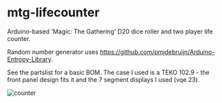 # mtg-lifecounter
Arduino-based 'Magic: The Gathering' D20 dice roller and two player life counter.

Random number generator uses https://github.com/pmjdebruijn/Arduino-Entropy-Library. 

See the partslist for a basic BOM. The case I used is a TEKO 102.9 - the front panel design fits it and the 7 segment displays I used (vqe 23).

![counter](https://user-images.githubusercontent.com/10801301/115283846-34c76000-a14c-11eb-8fce-c4db51d62508.png)
